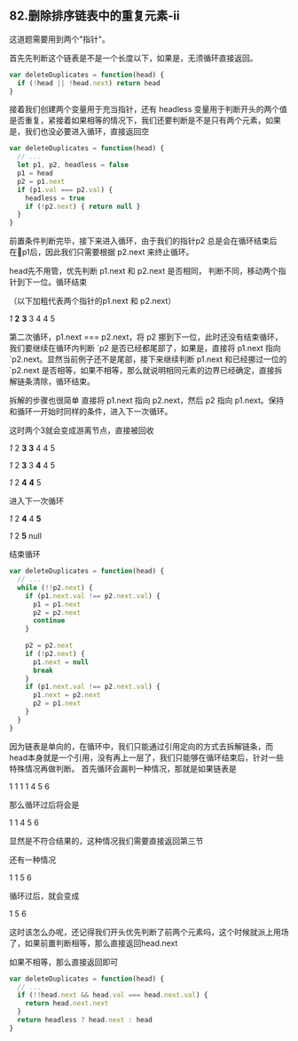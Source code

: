 ## 82.删除排序链表中的重复元素-ii
这道题需要用到两个"指针"。

首先先判断这个链表是不是一个长度以下，如果是，无须循环直接返回。

```js
var deleteDuplicates = function(head) {
  if (!head || !head.next) return head
}
```

接着我们创建两个变量用于充当指针，还有 headless 变量用于判断开头的两个值是否重复，紧接着如果相等的情况下，我们还要判断是不是只有两个元素，如果是，我们也没必要进入循环，直接返回空

```js
var deleteDuplicates = function(head) {
  // ...
  let p1, p2, headless = false
  p1 = head
  p2 = p1.next
  if (p1.val === p2.val) {
    headless = true
    if (!p2.next) { return null }
  }
}
```

前置条件判断完毕，接下来进入循环，由于我们的指针p2 总是会在循环结束后在p1后，因此我们只需要根据 p2.next 来终止循环。

head先不用管，优先判断 p1.next 和 p2.next 是否相同，
判断不同，移动两个指针到下一位。循环结束

（以下加粗代表两个指针的p1.next 和 p2.next）

*1*  **2** **3** 3 4 4 5

第二次循环，p1.next === p2.next，将 p2 挪到下一位，此时还没有结束循环，我们要继续在循环内判断 \`p2 是否已经都尾部了，如果是，直接将 p1.next 指向 \`p2.next。显然当前例子还不是尾部，接下来继续判断 p1.next 和已经挪过一位的 `p2.next 是否相等，如果不相等，那么就说明相同元素的边界已经确定，直接拆解链条清除，循环结束。

拆解的步骤也很简单
直接将 p1.next 指向 p2.next，然后 p2 指向 p1.next。保持和循环一开始时同样的条件，进入下一次循环。

这时两个3就会变成游离节点，直接被回收


*1* 2 **3** **3** 4 4 5

*1* 2 **3** 3 **4** 4 5

*1* 2 **4** **4** 5

进入下一次循环

*1* 2 **4** 4 **5**

*1* 2 **5** null

结束循环

```js
var deleteDuplicates = function(head) {
  // ...
  while (!!p2.next) {
    if (p1.next.val !== p2.next.val) {
      p1 = p1.next
      p2 = p2.next
      continue
    }
    
    p2 = p2.next
    if (!p2.next) { 
      p1.next = null
      break
    }
    if (p1.next.val !== p2.next.val) {
      p1.next = p2.next
      p2 = p1.next
    }
  }
}
```

因为链表是单向的，在循环中，我们只能通过引用定向的方式去拆解链条，而head本身就是一个引用，没有再上一层了，我们只能够在循环结束后，针对一些特殊情况再做判断。
首先循环会漏判一种情况，那就是如果链表是

1 1 1 1 4 5 6

那么循环过后将会是

1 1 4 5 6

显然是不符合结果的，这种情况我们需要直接返回第三节

还有一种情况

1 1 5 6

循环过后，就会变成

1 5 6

这时该怎么办呢，还记得我们开头优先判断了前两个元素吗，这个时候就派上用场了，如果前置判断相等，那么直接返回head.next

如果不相等，那么直接返回即可

```js
var deleteDuplicates = function(head) {
  // ...
  if (!!head.next && head.val === head.next.val) {
    return head.next.next
  }
  return headless ? head.next : head
}
```